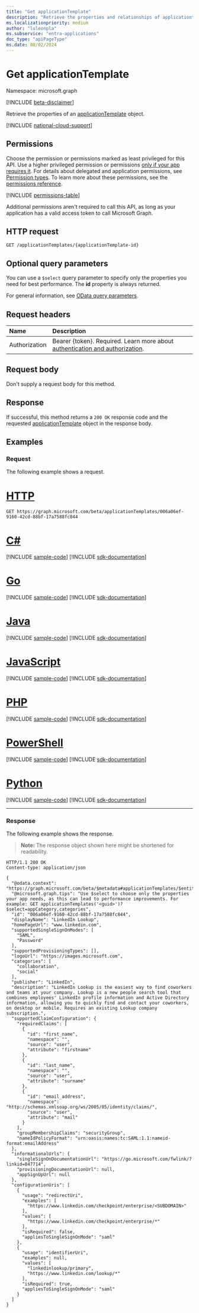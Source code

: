 ```yaml
---
title: "Get applicationTemplate"
description: "Retrieve the properties and relationships of applicationtemplate object."
ms.localizationpriority: medium
author: "luleonpla"
ms.subservice: "entra-applications"
doc_type: "apiPageType"
ms.date: 08/02/2024
---
```


# Get applicationTemplate

Namespace: microsoft.graph

[!INCLUDE [beta-disclaimer](../../includes/beta-disclaimer.md)]

Retrieve the properties of an [applicationTemplate](../resources/applicationtemplate.md) object.

[!INCLUDE [national-cloud-support](../../includes/all-clouds.md)]

## Permissions

Choose the permission or permissions marked as least privileged for this API. Use a higher privileged permission or permissions [only if your app requires it](/graph/permissions-overview#best-practices-for-using-microsoft-graph-permissions). For details about delegated and application permissions, see [Permission types](/graph/permissions-overview#permission-types). To learn more about these permissions, see the [permissions reference](/graph/permissions-reference).

<!-- {
  "blockType": "permissions",
  "name": "applicationtemplate-get-permissions"
}
-->

[!INCLUDE [permissions-table](../includes/permissions/applicationtemplate-get-permissions.md)]

Additional permissions aren't required to call this API, as long as your application has a valid access token to call Microsoft Graph.

## HTTP request

<!-- { "blockType": "ignored" } -->

``` http
GET /applicationTemplates/{applicationTemplate-id}
```

## Optional query parameters

You can use a `$select` query parameter to specify only the properties you need for best performance. The **id** property is always returned. 

For general information, see [OData query parameters](/graph/query-parameters).

## Request headers

| Name      |Description|
|:----------|:----------|
| Authorization | Bearer {token}. Required. Learn more about [authentication and authorization](/graph/auth/auth-concepts).|

## Request body

Don't supply a request body for this method.

## Response

If successful, this method returns a `200 OK` response code and the requested [applicationTemplate](../resources/applicationtemplate.md) object in the response body.

## Examples

### Request

The following example shows a request.

# [HTTP](#tab/http)
<!-- {
  "blockType": "request",
  "name": "get_applicationtemplate"
}-->

```msgraph-interactive
GET https://graph.microsoft.com/beta/applicationTemplates/006a06ef-9160-42cd-88bf-17a7588fc844
```

# [C#](#tab/csharp)
[!INCLUDE [sample-code](../includes/snippets/csharp/get-applicationtemplate-csharp-snippets.md)]
[!INCLUDE [sdk-documentation](../includes/snippets/snippets-sdk-documentation-link.md)]

# [Go](#tab/go)
[!INCLUDE [sample-code](../includes/snippets/go/get-applicationtemplate-go-snippets.md)]
[!INCLUDE [sdk-documentation](../includes/snippets/snippets-sdk-documentation-link.md)]

# [Java](#tab/java)
[!INCLUDE [sample-code](../includes/snippets/java/get-applicationtemplate-java-snippets.md)]
[!INCLUDE [sdk-documentation](../includes/snippets/snippets-sdk-documentation-link.md)]

# [JavaScript](#tab/javascript)
[!INCLUDE [sample-code](../includes/snippets/javascript/get-applicationtemplate-javascript-snippets.md)]
[!INCLUDE [sdk-documentation](../includes/snippets/snippets-sdk-documentation-link.md)]

# [PHP](#tab/php)
[!INCLUDE [sample-code](../includes/snippets/php/get-applicationtemplate-php-snippets.md)]
[!INCLUDE [sdk-documentation](../includes/snippets/snippets-sdk-documentation-link.md)]

# [PowerShell](#tab/powershell)
[!INCLUDE [sample-code](../includes/snippets/powershell/get-applicationtemplate-powershell-snippets.md)]
[!INCLUDE [sdk-documentation](../includes/snippets/snippets-sdk-documentation-link.md)]

# [Python](#tab/python)
[!INCLUDE [sample-code](../includes/snippets/python/get-applicationtemplate-python-snippets.md)]
[!INCLUDE [sdk-documentation](../includes/snippets/snippets-sdk-documentation-link.md)]

---

### Response

The following example shows the response.

> **Note:** The response object shown here might be shortened for readability. 

<!-- {
  "blockType": "response",
  "truncated": true,
  "@odata.type": "microsoft.graph.applicationTemplate"
} -->

```http
HTTP/1.1 200 OK
Content-type: application/json

{
  "@odata.context": "https://graph.microsoft.com/beta/$metadata#applicationTemplates/$entity",
  "@microsoft.graph.tips": "Use $select to choose only the properties your app needs, as this can lead to performance improvements. For example: GET applicationTemplates('<guid>')?$select=appCategory,categories",
  "id": "006a06ef-9160-42cd-88bf-17a7588fc844",
  "displayName": "LinkedIn Lookup",
  "homePageUrl": "www.linkedin.com",
  "supportedSingleSignOnModes": [
    "SAML",
    "Password"
  ],
  "supportedProvisioningTypes": [],
  "logoUrl": "https://images.microsoft.com",
  "categories": [
    "collaboration",
    "social"
  ],
  "publisher": "LinkedIn",
  "description": "LinkedIn Lookup is the easiest way to find coworkers and teams at your company. Lookup is a new people search tool that combines employees' LinkedIn profile information and Active Directory information, allowing you to quickly find and contact your coworkers, on desktop or mobile. Requires an existing Lookup company subscription.",
  "supportedClaimConfiguration": {
    "requiredClaims": [
      {
        "id": "first_name",
        "namespace": "",
        "source": "user",
        "attribute": "firstname"
      },
      {
        "id": "last_name",
        "namespace": "",
        "source": "user",
        "attribute": "surname"
      },
      {
        "id": "email_address",
        "namespace": "http://schemas.xmlsoap.org/ws/2005/05/identity/claims/",
        "source": "user",
        "attribute": "mail"
      }
    ],
    "groupMembershipClaims": "securityGroup",
    "nameIdPolicyFormat": "urn:oasis:names:tc:SAML:1.1:nameid-format:emailAddress"
  },
  "informationalUrls": {
    "singleSignOnDocumentationUrl": "https://go.microsoft.com/fwlink/?linkid=847714",
    "provisioningDocumentationUrl": null,
    "appSignUpUrl": null
  },
  "configurationUris": [
    {
      "usage": "redirectUri",
      "examples": [
        "https://www.linkedin.com/checkpoint/enterprise/<SUBDOMAIN>"
      ],
      "values": [
        "https://www.linkedin.com/checkpoint/enterprise/*"
      ],
      "isRequired": false,
      "appliesToSingleSignOnMode": "saml"
    },
    {
      "usage": "identifierUri",
      "examples": null,
      "values": [
        "linkedinlookup/primary",
        "https://www.linkedin.com/lookup/*"
      ],
      "isRequired": true,
      "appliesToSingleSignOnMode": "saml"
    }
  ]
}
```

<!-- uuid: 16cd6b66-4b1a-43a1-adaf-3a886856ed98
2019-02-04 14:57:30 UTC -->
<!-- {
  "type": "#page.annotation",
  "description": "Get applicationTemplate",
  "keywords": "",
  "section": "documentation",
  "tocPath": ""
}-->



